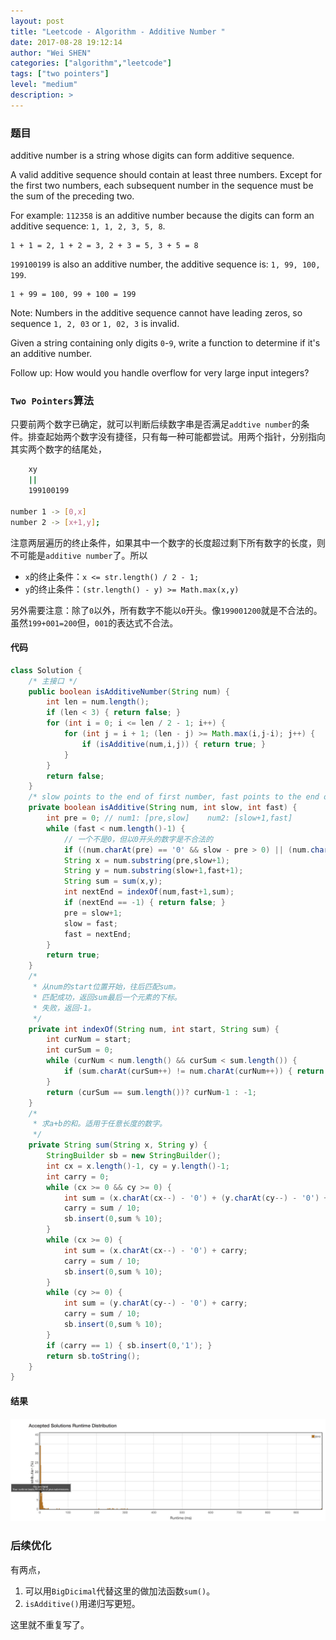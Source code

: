 ```yaml
---
layout: post
title: "Leetcode - Algorithm - Additive Number "
date: 2017-08-28 19:12:14
author: "Wei SHEN"
categories: ["algorithm","leetcode"]
tags: ["two pointers"]
level: "medium"
description: >
---
```


### 题目
additive number is a string whose digits can form additive sequence.

A valid additive sequence should contain at least three numbers. Except for the first two numbers, each subsequent number in the sequence must be the sum of the preceding two.

For example:
`112358` is an additive number because the digits can form an additive sequence: `1, 1, 2, 3, 5, 8`.
```
1 + 1 = 2, 1 + 2 = 3, 2 + 3 = 5, 3 + 5 = 8
```
`199100199` is also an additive number, the additive sequence is: `1, 99, 100, 199`.
```
1 + 99 = 100, 99 + 100 = 199
```
Note: Numbers in the additive sequence cannot have leading zeros, so sequence `1, 2, 03` or `1, 02, 3` is invalid.

Given a string containing only digits `0`-`9`, write a function to determine if it's an additive number.

Follow up:
How would you handle overflow for very large input integers?

### `Two Pointers`算法
只要前两个数字已确定，就可以判断后续数字串是否满足`addtive number`的条件。排查起始两个数字没有捷径，只有每一种可能都尝试。用两个指针，分别指向其实两个数字的结尾处，
```bash
    xy
    ||
    199100199

number 1 -> [0,x]
number 2 -> [x+1,y];
```

注意两层遍历的终止条件，如果其中一个数字的长度超过剩下所有数字的长度，则不可能是`additive number`了。所以
* `x`的终止条件：`x <= str.length() / 2 - 1;`
* `y`的终止条件：`(str.length() - y) >= Math.max(x,y)`

另外需要注意：除了`0`以外，所有数字不能以`0`开头。像`199001200`就是不合法的。虽然`199+001=200`但，`001`的表达式不合法。

#### 代码
```java
class Solution {
    /* 主接口 */
    public boolean isAdditiveNumber(String num) {
        int len = num.length();
        if (len < 3) { return false; }
        for (int i = 0; i <= len / 2 - 1; i++) {
            for (int j = i + 1; (len - j) >= Math.max(i,j-i); j++) {
                if (isAdditive(num,i,j)) { return true; }
            }
        }
        return false;
    }
    /* slow points to the end of first number, fast points to the end of second number */
    private boolean isAdditive(String num, int slow, int fast) {
        int pre = 0; // num1: [pre,slow]    num2: [slow+1,fast]
        while (fast < num.length()-1) {
            // 一个不是0，但以0开头的数字是不合法的
            if ((num.charAt(pre) == '0' && slow - pre > 0) || (num.charAt(slow+1) == '0' && fast - slow - 1 > 0)) { return false; }
            String x = num.substring(pre,slow+1);
            String y = num.substring(slow+1,fast+1);
            String sum = sum(x,y);
            int nextEnd = indexOf(num,fast+1,sum);
            if (nextEnd == -1) { return false; }
            pre = slow+1;
            slow = fast;
            fast = nextEnd;
        }
        return true;
    }
    /*
     * 从num的start位置开始，往后匹配sum。
     * 匹配成功，返回sum最后一个元素的下标。
     * 失败，返回-1。
     */
    private int indexOf(String num, int start, String sum) {
        int curNum = start;
        int curSum = 0;
        while (curNum < num.length() && curSum < sum.length()) {
            if (sum.charAt(curSum++) != num.charAt(curNum++)) { return -1; }
        }
        return (curSum == sum.length())? curNum-1 : -1;
    }
    /*
     * 求a+b的和。适用于任意长度的数字。
     */
    private String sum(String x, String y) {
        StringBuilder sb = new StringBuilder();
        int cx = x.length()-1, cy = y.length()-1;
        int carry = 0;
        while (cx >= 0 && cy >= 0) {
            int sum = (x.charAt(cx--) - '0') + (y.charAt(cy--) - '0') + carry;
            carry = sum / 10;
            sb.insert(0,sum % 10);
        }
        while (cx >= 0) {
            int sum = (x.charAt(cx--) - '0') + carry;
            carry = sum / 10;
            sb.insert(0,sum % 10);
        }
        while (cy >= 0) {
            int sum = (y.charAt(cy--) - '0') + carry;
            carry = sum / 10;
            sb.insert(0,sum % 10);
        }
        if (carry == 1) { sb.insert(0,'1'); }
        return sb.toString();
    }
}
```

#### 结果
![additive-number-1](/images/leetcode/additive-number-1.png)

### 后续优化
有两点，
1. 可以用`BigDicimal`代替这里的做加法函数`sum()`。
2. `isAdditive()`用递归写更短。

这里就不重复写了。
